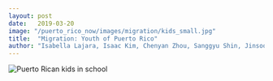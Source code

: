 ```yaml
---
layout: post
date:   2019-03-20
image: "/puerto_rico_now/images/migration/kids_small.jpg"
title:  "Migration: Youth of Puerto Rico"
author: "Isabella Lajara, Isaac Kim, Chenyan Zhou, Sanggyu Shin, Jinsook Lee, Simone Stavnsbo"
---
```

![Puerto Rican kids in school](/puerto_rico_now/images/migration/kids)
